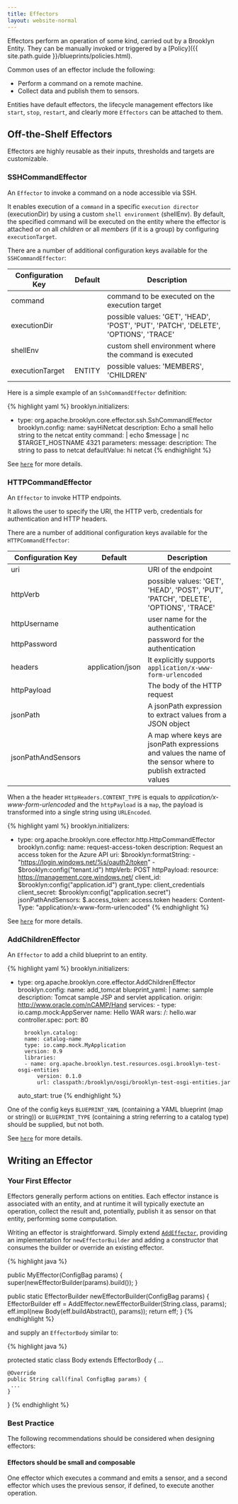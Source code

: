 ```yaml
---
title: Effectors
layout: website-normal
---
```


Effectors perform an operation of some kind, carried out by a Brooklyn Entity.
They can be manually invoked or triggered by a [Policy]({{ site.path.guide }}/blueprints/policies.html).

Common uses of an effector include the following:

*   Perform a command on a remote machine.
*   Collect data and publish them to sensors.

Entities have default effectors, the lifecycle management effectors like `start`, `stop`, `restart`, and clearly more `Effectors` can be attached to them.

Off-the-Shelf Effectors
----------------------

Effectors are highly reusable as their inputs, thresholds and targets are customizable.

### SSHCommandEffector

An `Effector` to invoke a command on a node accessible via SSH.

It enables execution of a `command` in a specific `execution director` (executionDir) by using a custom `shell environment` (shellEnv).
By default, the specified command will be executed on the entity where the effector is attached or on all *children* or all *members* (if it is a group) by configuring `executionTarget`.

There are a number of additional configuration keys available for the `SSHCommandEffector`:

| Configuration Key                 | Default | Description                                                                          |
|-----------------------------------|---------|--------------------------------------------------------------------------------------|
| command                           |         | command to be executed on the execution target                                       |
| executionDir                      |         | possible values: 'GET', 'HEAD', 'POST', 'PUT', 'PATCH', 'DELETE', 'OPTIONS', 'TRACE' |
| shellEnv                          |         | custom shell environment where the command is executed                               |
| executionTarget                   | ENTITY  | possible values: 'MEMBERS', 'CHILDREN'                                               |

Here is a simple example of an `SshCommandEffector` definition:

{% highlight yaml %}
  brooklyn.initializers:
  - type: org.apache.brooklyn.core.effector.ssh.SshCommandEffector
    brooklyn.config:
      name: sayHiNetcat
      description: Echo a small hello string to the netcat entity
      command: |
        echo $message | nc $TARGET_HOSTNAME 4321
      parameters:
        message:
          description: The string to pass to netcat
          defaultValue: hi netcat
{% endhighlight %}

See [`here`](https://brooklyn.apache.org/v/latest/misc/javadoc/org/apache/brooklyn/core/effector/ssh/SshCommandEffector.html) for more details.

### HTTPCommandEffector

An `Effector` to invoke HTTP endpoints.

It allows the user to specify the URI, the HTTP verb, credentials for authentication and HTTP headers.

There are a number of additional configuration keys available for the `HTTPCommandEffector`:

| Configuration Key                 | Default          | Description                                                                                                   |
|-----------------------------------|------------------|---------------------------------------------------------------------------------------------------------------|
| uri                               |                  | URI of the endpoint                                                                                           |
| httpVerb                          |                  | possible values: 'GET', 'HEAD', 'POST', 'PUT', 'PATCH', 'DELETE', 'OPTIONS', 'TRACE'                          |
| httpUsername                      |                  | user name for the authentication                                                                              |
| httpPassword                      |                  | password for the authentication                                                                               |
| headers                           | application/json | It explicitly supports `application/x-www-form-urlencoded`                                                    |
| httpPayload                       |                  | The body of the HTTP request                                                                                  |
| jsonPath                          |                  | A jsonPath expression to extract values from a JSON object                                                    |
| jsonPathAndSensors                |                  | A map where keys are jsonPath expressions and values the name of the sensor where to publish extracted values |


When a the header `HttpHeaders.CONTENT_TYPE` is equals to *application/x-www-form-urlencoded* and the `httpPayload` is a `map`, the payload is transformed into a single string using `URLEncoded`.

{% highlight yaml %}
brooklyn.initializers:
- type: org.apache.brooklyn.core.effector.http.HttpCommandEffector
  brooklyn.config:
    name: request-access-token
    description: Request an access token for the Azure API
    uri:
      $brooklyn:formatString:
      - "https://login.windows.net/%s/oauth2/token"
      - $brooklyn:config("tenant.id")
    httpVerb: POST
    httpPayload:
      resource: https://management.core.windows.net/
      client_id: $brooklyn:config("application.id")
      grant_type: client_credentials
      client_secret: $brooklyn:config("application.secret")
    jsonPathAndSensors:
      $.access_token: access.token
    headers:
      Content-Type: "application/x-www-form-urlencoded"
{% endhighlight %}

See [`here`](https://brooklyn.apache.org/v/latest/misc/javadoc/org/apache/brooklyn/core/effector/http/HttpCommandEffector.html) for more details.

### AddChildrenEffector

An `Effector` to add a child blueprint to an entity.

{% highlight yaml %}
brooklyn.initializers:
- type: org.apache.brooklyn.core.effector.AddChildrenEffector
  brooklyn.config:
    name: add_tomcat
    blueprint_yaml: |
        name: sample
        description: Tomcat sample JSP and servlet application.
        origin: http://www.oracle.com/nCAMP/Hand
        services:
        -
            type: io.camp.mock:AppServer
            name: Hello WAR
            wars:
                /: hello.war
            controller.spec:
                port: 80

        brooklyn.catalog:
        name: catalog-name
        type: io.camp.mock.MyApplication
        version: 0.9
        libraries:
        - name: org.apache.brooklyn.test.resources.osgi.brooklyn-test-osgi-entities
            version: 0.1.0
            url: classpath:/brooklyn/osgi/brooklyn-test-osgi-entities.jar
    auto_start: true
{% endhighlight %}

One of the config keys `BLUEPRINT_YAML` (containing a YAML blueprint (map or string)) or `BLUEPRINT_TYPE` (containing a string referring to a catalog type) should be supplied, but not both.

See [`here`](https://brooklyn.apache.org/v/latest/misc/javadoc/org/apache/brooklyn/core/effector/AddChildrenEffector.html) for more details.

Writing an Effector
-------------------

### Your First Effector

Effectors generally perform actions on entities.
Each effector instance is associated with an entity,
and at runtime it will typically exectute an operation, collect the result and, potentially, publish it as sensor on that entity, performing some computation.

Writing an effector is straightforward.
Simply extend [`AddEffector`](https://brooklyn.apache.org/v/latest/misc/javadoc/org/apache/brooklyn/core/effector/AddEffector.html),
providing an implementation for `newEffectorBuilder` and adding a constructor that consumes the builder or override an existing effector.

{% highlight java %}

 public MyEffector(ConfigBag params) {
    super(newEffectorBuilder(params).build());
}

public static EffectorBuilder<String> newEffectorBuilder(ConfigBag params) {
    EffectorBuilder<String> eff = AddEffector.newEffectorBuilder(String.class, params);
    eff.impl(new Body(eff.buildAbstract(), params));
    return eff;
}
{% endhighlight %}

and supply an `EffectorBody` similar to:

{% highlight java %}

protected static class Body extends EffectorBody<String> {
    ...

    @Override
    public String call(final ConfigBag params) {
     ...
    }
}
{% endhighlight %}

### Best Practice

The following recommendations should be considered when designing effectors:

#### Effectors should be small and composable

One effector which executes a command and emits a sensor, and a second effector which uses the previous sensor, if defined, to execute another operation.

